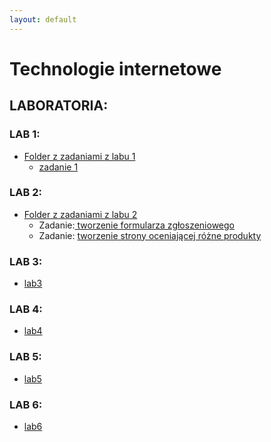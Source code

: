 ```yaml
---
layout: default
---
```


# Technologie internetowe

## LABORATORIA:

### LAB 1: 

- [Folder z zadaniami z labu 1](https://github.com/Prawy126/Technologie_Intenetowe/tree/main/lab1)
  - [zadanie 1](https://prawy126.github.io/Technologie_Intenetowe/lab1)

### LAB 2: 

  - [Folder z zadaniami z labu 2](https://github.com/Prawy126/Technologie_Intenetowe/tree/main/lab2)
    - Zadanie:[ tworzenie formularza zgłoszeniowego](https://github.com/Prawy126/Technologie_Intenetowe/blob/main/lab2/kontakt.html)
    - Zadanie: [tworzenie strony oceniającej różne produkty](https://github.com/Prawy126/Technologie_Intenetowe/lab2/strona.html)

### LAB 3: 

- [lab3](https://github.com/Prawy126/Technologie_Intenetowe/tree/main/lab3)

### LAB 4: 

- [lab4](https://github.com/Prawy126/Technologie_Intenetowe/tree/main/lab4)

### LAB 5: 

- [lab5](https://github.com/Prawy126/Technologie_Intenetowe/tree/main/lab5)

### LAB 6: 

- [lab6](https://github.com/Prawy126/Technologie_Intenetowe/tree/main/lab6)
